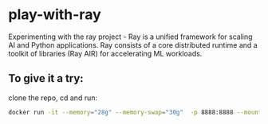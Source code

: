 # play-with-ray
Experimenting with the ray project - Ray is a unified framework for scaling AI and Python applications. Ray consists of a core distributed runtime and a toolkit of libraries (Ray AIR) for accelerating ML workloads.



## To give it a try:
clone the repo, cd and run:

```bash
docker run -it --memory="28g" --memory-swap="30g"  -p 8888:8888 --mount type=bind,source=$(pwd),target=/home/jovyan adipolak/ml-with-apache-spark
```

